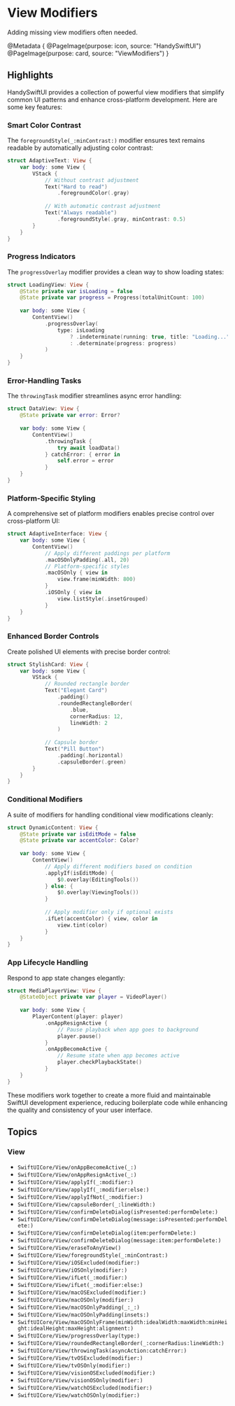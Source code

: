 # View Modifiers

Adding missing view modifiers often needed.

@Metadata {
   @PageImage(purpose: icon, source: "HandySwiftUI")
   @PageImage(purpose: card, source: "ViewModifiers")
}

## Highlights

HandySwiftUI provides a collection of powerful view modifiers that simplify common UI patterns and enhance cross-platform development. Here are some key features:

### Smart Color Contrast

The `foregroundStyle(_:minContrast:)` modifier ensures text remains readable by automatically adjusting color contrast:

```swift
struct AdaptiveText: View {
    var body: some View {
        VStack {
            // Without contrast adjustment
            Text("Hard to read")
                .foregroundColor(.gray)
            
            // With automatic contrast adjustment
            Text("Always readable")
                .foregroundStyle(.gray, minContrast: 0.5)
        }
    }
}
```

### Progress Indicators

The `progressOverlay` modifier provides a clean way to show loading states:

```swift
struct LoadingView: View {
    @State private var isLoading = false
    @State private var progress = Progress(totalUnitCount: 100)
    
    var body: some View {
        ContentView()
            .progressOverlay(
                type: isLoading 
                    ? .indeterminate(running: true, title: "Loading...") 
                    : .determinate(progress: progress)
            )
    }
}
```

### Error-Handling Tasks

The `throwingTask` modifier streamlines async error handling:

```swift
struct DataView: View {
    @State private var error: Error?
    
    var body: some View {
        ContentView()
            .throwingTask {
                try await loadData()
            } catchError: { error in
                self.error = error
            }
    }
}
```

### Platform-Specific Styling

A comprehensive set of platform modifiers enables precise control over cross-platform UI:

```swift
struct AdaptiveInterface: View {
    var body: some View {
        ContentView()
            // Apply different paddings per platform
            .macOSOnlyPadding(.all, 20)
            // Platform-specific styles
            .macOSOnly { view in
                view.frame(minWidth: 800)
            }
            .iOSOnly { view in 
                view.listStyle(.insetGrouped)
            }
    }
}
```

### Enhanced Border Controls

Create polished UI elements with precise border control:

```swift
struct StylishCard: View {
    var body: some View {
        VStack {
            // Rounded rectangle border
            Text("Elegant Card")
                .padding()
                .roundedRectangleBorder(
                    .blue,
                    cornerRadius: 12,
                    lineWidth: 2
                )
            
            // Capsule border
            Text("Pill Button")
                .padding(.horizontal)
                .capsuleBorder(.green)
        }
    }
}
```

### Conditional Modifiers

A suite of modifiers for handling conditional view modifications cleanly:

```swift
struct DynamicContent: View {
    @State private var isEditMode = false
    @State private var accentColor: Color?
    
    var body: some View {
        ContentView()
            // Apply different modifiers based on condition
            .applyIf(isEditMode) {
                $0.overlay(EditingTools())
            } else: {
                $0.overlay(ViewingTools())
            }
            
            // Apply modifier only if optional exists
            .ifLet(accentColor) { view, color in
                view.tint(color)
            }
    }
}
```

### App Lifecycle Handling

Respond to app state changes elegantly:

```swift
struct MediaPlayerView: View {
    @StateObject private var player = VideoPlayer()
    
    var body: some View {
        PlayerContent(player: player)
            .onAppResignActive {
                // Pause playback when app goes to background
                player.pause()
            }
            .onAppBecomeActive {
                // Resume state when app becomes active
                player.checkPlaybackState()
            }
    }
}
```

These modifiers work together to create a more fluid and maintainable SwiftUI development experience, reducing boilerplate code while enhancing the quality and consistency of your user interface.


## Topics

### View

- ``SwiftUICore/View/onAppBecomeActive(_:)``
- ``SwiftUICore/View/onAppResignActive(_:)``
- ``SwiftUICore/View/applyIf(_:modifier:)``
- ``SwiftUICore/View/applyIf(_:modifier:else:)``
- ``SwiftUICore/View/applyIfNot(_:modifier:)``
- ``SwiftUICore/View/capsuleBorder(_:lineWidth:)``
- ``SwiftUICore/View/confirmDeleteDialog(isPresented:performDelete:)``
- ``SwiftUICore/View/confirmDeleteDialog(message:isPresented:performDelete:)``
- ``SwiftUICore/View/confirmDeleteDialog(item:performDelete:)``
- ``SwiftUICore/View/confirmDeleteDialog(message:item:performDelete:)``
- ``SwiftUICore/View/eraseToAnyView()``
- ``SwiftUICore/View/foregroundStyle(_:minContrast:)``
- ``SwiftUICore/View/iOSExcluded(modifier:)``
- ``SwiftUICore/View/iOSOnly(modifier:)``
- ``SwiftUICore/View/ifLet(_:modifier:)``
- ``SwiftUICore/View/ifLet(_:modifier:else:)``
- ``SwiftUICore/View/macOSExcluded(modifier:)``
- ``SwiftUICore/View/macOSOnly(modifier:)``
- ``SwiftUICore/View/macOSOnlyPadding(_:_:)``
- ``SwiftUICore/View/macOSOnlyPadding(insets:)``
- ``SwiftUICore/View/macOSOnlyFrame(minWidth:idealWidth:maxWidth:minHeight:idealHeight:maxHeight:alignment:)``
- ``SwiftUICore/View/progressOverlay(type:)``
- ``SwiftUICore/View/roundedRectangleBorder(_:cornerRadius:lineWidth:)``
- ``SwiftUICore/View/throwingTask(asyncAction:catchError:)``
- ``SwiftUICore/View/tvOSExcluded(modifier:)``
- ``SwiftUICore/View/tvOSOnly(modifier:)``
- ``SwiftUICore/View/visionOSExcluded(modifier:)``
- ``SwiftUICore/View/visionOSOnly(modifier:)``
- ``SwiftUICore/View/watchOSExcluded(modifier:)``
- ``SwiftUICore/View/watchOSOnly(modifier:)``


[TranslateKit]: https://apps.apple.com/app/apple-store/id6476773066?pt=549314&ct=swiftpackageindex.com&mt=8
[FreemiumKit]: https://apps.apple.com/app/apple-store/id6502914189?pt=549314&ct=swiftpackageindex.com&mt=8
[FreelanceKit]: https://apps.apple.com/app/apple-store/id6480134993?pt=549314&ct=swiftpackageindex.com&mt=8
[CrossCraft]: https://apps.apple.com/app/apple-store/id6472669260?pt=549314&ct=swiftpackageindex.com&mt=8
[FocusBeats]: https://apps.apple.com/app/apple-store/id6477829138?pt=549314&ct=swiftpackageindex.com&mt=8
[Guided Guest Mode]: https://apps.apple.com/app/apple-store/id6479207869?pt=549314&ct=swiftpackageindex.com&mt=8
[Posters]: https://apps.apple.com/app/apple-store/id6478062053?pt=549314&ct=swiftpackageindex.com&mt=8
[Pleydia Organizer]: https://apps.apple.com/app/apple-store/id6587583340?pt=549314&ct=swiftpackageindex.com&mt=8
